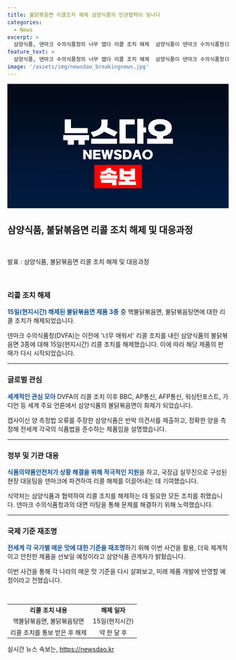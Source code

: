 ```yaml
---
title: 불닭볶음면 리콜조치 해제 삼양식품의 민관협력이 빛나다
categories:
  - News
excerpt: >
  삼양식품, 덴마크 수의식품청의 너무 맵다 리콜 조치 해제  삼양식품이 덴마크 수의식품청(DVFA)의 너무 맵다는 이유로 리콜 조치를 내린 불닭볶음면 3종의 리콜이 15일(현지시간) 해제됐다. DVFA의 자의적 판단으로 이뤄진 제품 리콜을 해결하기 위해 식품의약품안전처가 적극적으로 지원하며 삼양식품과 민관 협력을 통해 해결책을 모색해 왔다. 삼양식품은 정확한 캡사이신 양을 측정하고, 전세계 각 국의 식품법을 준수하는 안전한 제품이라는 점을 증명하며 리콜 해제를 이끌어내었다.
feature_text: >
  삼양식품, 덴마크 수의식품청의 너무 맵다 리콜 조치 해제  삼양식품이 덴마크 수의식품청(DVFA)의 너무 맵다는 이유로 리콜 조치를 내린 불닭볶음면 3종의 리콜이 15일(현지시간) 해제됐다. DVFA의 자의적 판단으로 이뤄진 제품 리콜을 해결하기 위해 식품의약품안전처가 적극적으로 지원하며 삼양식품과 민관 협력을 통해 해결책을 모색해 왔다. 삼양식품은 정확한 캡사이신 양을 측정하고, 전세계 각 국의 식품법을 준수하는 안전한 제품이라는 점을 증명하며 리콜 해제를 이끌어내었다.
image: '/assets/img/newsdao_breakingnews.jpg'
---
```


<p><img src="/assets/img/newsdao_breakingnews.jpg" alt="ranknews 속보" /></p>

<h2 data-ke-size="size26">삼양식품, 불닭볶음면 리콜 조치 해제 및 대응과정</h2>

<p data-ke-size="size16">&nbsp;</p>

<p>발표 : 삼양식품, 불닭볶음면 리콜 조치 해제 및 대응과정</p>

<p data-ke-size="size16">&nbsp;</p>

<h3>리콜 조치 해제</h3>

<p><b><span style="color: #1a5490;">15일(현지시간) 해제된 불닭볶음면 제품 3종</span></b> 중 핵불닭볶음면, 불닭볶음탕면에 대한 리콜 조치가 해제되었습니다.</p>

<p>덴마크 수의식품청(DVFA)는 이전에 '너무 매워서' 리콜 조치를 내린 삼양식품의 불닭볶음면 3종에 대해 15일(현지시간) 리콜 조치를 해제했습니다. 이에 따라 해당 제품의 판매가 다시 시작되었습니다.</p>

<hr>

<h3>글로벌 관심</h3>

<p><b><span style="color: #1a5490;">세계적인 관심 모아</span></b> DVFA의 리콜 조치 이후 BBC, AP통신, AFP통신, 워싱턴포스트, 가디언 등 세계 주요 언론에서 삼양식품의 불닭볶음면이 화제가 되었습니다.</p>

<p>캡사이신 양 측정법 오류를 주장한 삼양식품은 반박 의견서를 제출하고, 정확한 양을 측정해 전세계 각국의 식품법을 준수하는 제품임을 설명했습니다.</p>

<hr>

<h3>정부 및 기관 대응</h3>

<p><b><span style="color: #1a5490;">식품의약품안전처가 상황 해결을 위해 적극적인 지원</span></b>을 하고, 국장급 실무진으로 구성된 현장 대응팀을 덴마크에 파견하여 리콜 해제를 이끌어내는 데 기여했습니다.</p>

<p>식약처는 삼양식품과 협력하여 리콜 조치를 해제하는 데 필요한 모든 조치를 취했습니다. 덴마크 수의식품청과의 대면 미팅을 통해 문제를 해결하기 위해 노력했습니다.</p>

<hr>

<h3>국제 기준 재조명</h3>

<p><b><span style="color: #1a5490;">전세계 각 국가별 매운 맛에 대한 기준을 재조명</span></b>하기 위해 이번 사건을 활용, 더욱 체계적이고 안전한 제품을 선보일 예정이라고 삼양식품 관계자가 밝혔습니다.</p>

<p>이번 사건을 통해 각 나라의 매운 맛 기준을 다시 살펴보고, 미래 제품 개발에 반영할 예정이라고 전했습니다.</p>

<p data-ke-size="size16">&nbsp;</p>

<table>
    <tbody>
        <tr>
            <td style="text-align: center; height: 17px;"><b>리콜 조치 내용</b></td>
            <td style="text-align: center; height: 17px;"><b>해제 일자</b></td>
        </tr>
        <tr>
            <td style="text-align: center; height: 17px;">핵불닭볶음면, 불닭볶음탕면</td>
            <td style="text-align: center; height: 17px;">15일(현지시간)</td>
        </tr>
        <tr>
            <td style="text-align: center; height: 17px;">리콜 조치를 통보 받은 후 해제</td>
            <td style="text-align: center; height: 17px;">약 한 달 후</td>
        </tr>
    </tbody>
</table>
실시간 뉴스 속보는, <a href="https://newsdao.kr" rel="dofollow">https://newsdao.kr</a>


